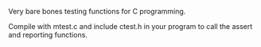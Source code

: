 Very bare bones testing functions for C programming.

Compile with mtest.c and include ctest.h in your program to call the assert and reporting functions.  
